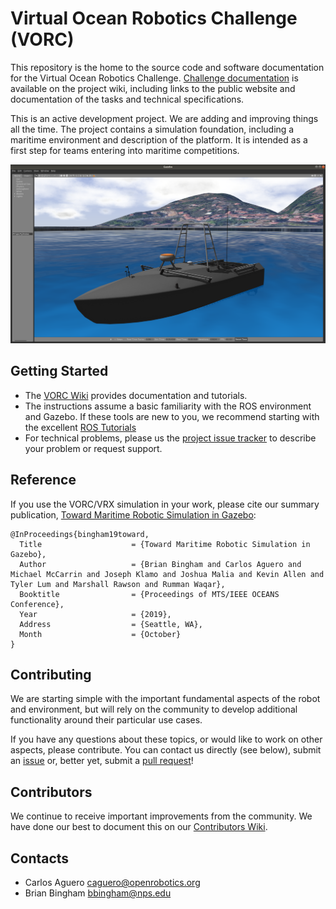 # Virtual Ocean Robotics Challenge (VORC)

This repository is the home to the source code and software documentation for
the Virtual Ocean Robotics Challenge.
[Challenge documentation](https://github.com/osrf/vorc/wiki/documentation) is
available on the project wiki, including links to the public website and
documentation of the tasks and technical specifications.

This is an active development project. We are adding and improving things all
the time. The project contains a simulation foundation, including a maritime
environment and description of the platform. It is intended as a first step for
teams entering into maritime competitions.


![VORC](images/cora_front.png)

## Getting Started

 * The [VORC Wiki](https://github.com/osrf/vorc/wiki) provides documentation and tutorials.
 * The instructions assume a basic familiarity with the ROS environment and Gazebo.  If these tools are new to you, we recommend starting with the excellent [ROS Tutorials](http://wiki.ros.org/ROS/Tutorials)
 * For technical problems, please us the [project issue tracker](https://github.com/osrf/vrx/issues) to describe your problem or request support.

## Reference

If you use the VORC/VRX simulation in your work, please cite our summary
publication, [Toward Maritime Robotic Simulation in Gazebo](https://wiki.nps.edu/display/BB/Publications?preview=/1173263776/1173263778/PID6131719.pdf):

```
@InProceedings{bingham19toward,
  Title                    = {Toward Maritime Robotic Simulation in Gazebo},
  Author                   = {Brian Bingham and Carlos Aguero and Michael McCarrin and Joseph Klamo and Joshua Malia and Kevin Allen and Tyler Lum and Marshall Rawson and Rumman Waqar},
  Booktitle                = {Proceedings of MTS/IEEE OCEANS Conference},
  Year                     = {2019},
  Address                  = {Seattle, WA},
  Month                    = {October}
}
```

## Contributing

We are starting simple with the important fundamental aspects of the robot and
environment, but will rely on the community to develop additional functionality
around their particular use cases.

If you have any questions about these topics, or would like to work on other
aspects, please contribute. You can contact us directly (see below), submit an
[issue](https://github.com/osrf/vorc/issues) or, better yet, submit a
[pull request](https://github.com/osrf/vorc/pulls/)!

## Contributors

We continue to receive important improvements from the community.
We have done our best to document this on our
[Contributors Wiki](https://github.com/osrf/vorc/wiki/Contributors).

## Contacts

 * Carlos Aguero <caguero@openrobotics.org>
 * Brian Bingham <bbingham@nps.edu>
